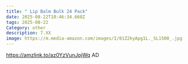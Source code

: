 ```yaml
---
title: " Lip Balm Bulk 24 Pack"
date: 2025-08-22T10:46:34.668Z
tags: 2025-08-22
Category: other
description: 7.XX
image: https://m.media-amazon.com/images/I/81Z2kyApg1L._SL1500_.jpg
---
```

https://amzlink.to/az0YzVunJpjWq    AD
